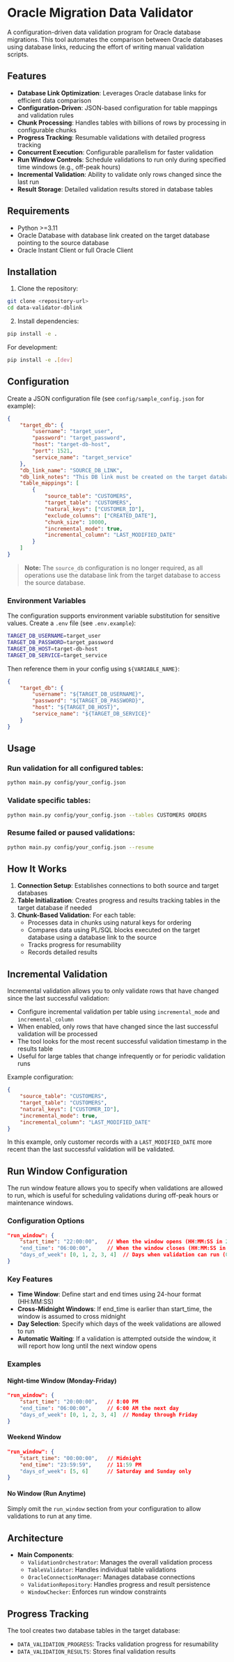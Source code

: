 # Oracle Migration Data Validator

A configuration-driven data validation program for Oracle database migrations. This tool automates the comparison between Oracle databases using database links, reducing the effort of writing manual validation scripts.

## Features

- **Database Link Optimization**: Leverages Oracle database links for efficient data comparison
- **Configuration-Driven**: JSON-based configuration for table mappings and validation rules
- **Chunk Processing**: Handles tables with billions of rows by processing in configurable chunks
- **Progress Tracking**: Resumable validations with detailed progress tracking
- **Concurrent Execution**: Configurable parallelism for faster validation
- **Run Window Controls**: Schedule validations to run only during specified time windows (e.g., off-peak hours)
- **Incremental Validation**: Ability to validate only rows changed since the last run
- **Result Storage**: Detailed validation results stored in database tables

## Requirements

- Python >=3.11
- Oracle Database with database link created on the target database pointing to the source database
- Oracle Instant Client or full Oracle Client

## Installation

1. Clone the repository:
```bash
git clone <repository-url>
cd data-validator-dblink
```

2. Install dependencies:
```bash
pip install -e .
```

For development:
```bash
pip install -e .[dev]
```

## Configuration

Create a JSON configuration file (see `config/sample_config.json` for example):

```json
{
    "target_db": {
        "username": "target_user",
        "password": "target_password",
        "host": "target-db-host",
        "port": 1521,
        "service_name": "target_service"
    },
    "db_link_name": "SOURCE_DB_LINK",
    "db_link_notes": "This DB link must be created on the target database and point to the source database",
    "table_mappings": [
        {
            "source_table": "CUSTOMERS",
            "target_table": "CUSTOMERS",
            "natural_keys": ["CUSTOMER_ID"],
            "exclude_columns": ["CREATED_DATE"],
            "chunk_size": 10000,
            "incremental_mode": true,
            "incremental_column": "LAST_MODIFIED_DATE"
        }
    ]
}
```

> **Note:** The `source_db` configuration is no longer required, as all operations use the database link from the target database to access the source database.

### Environment Variables

The configuration supports environment variable substitution for sensitive values. Create a `.env` file (see `.env.example`):

```bash
TARGET_DB_USERNAME=target_user
TARGET_DB_PASSWORD=target_password
TARGET_DB_HOST=target-db-host
TARGET_DB_SERVICE=target_service

```

Then reference them in your config using `${VARIABLE_NAME}`:

```json
{
    "target_db": {
        "username": "${TARGET_DB_USERNAME}",
        "password": "${TARGET_DB_PASSWORD}",
        "host": "${TARGET_DB_HOST}",
        "service_name": "${TARGET_DB_SERVICE}"
    }
}
```

## Usage

### Run validation for all configured tables:
```bash
python main.py config/your_config.json
```

### Validate specific tables:
```bash
python main.py config/your_config.json --tables CUSTOMERS ORDERS
```

### Resume failed or paused validations:
```bash
python main.py config/your_config.json --resume
```

## How It Works

1. **Connection Setup**: Establishes connections to both source and target databases
2. **Table Initialization**: Creates progress and results tracking tables in the target database if needed
3. **Chunk-Based Validation**: For each table:
   - Processes data in chunks using natural keys for ordering
   - Compares data using PL/SQL blocks executed on the target database using a database link to the source
   - Tracks progress for resumability
   - Records detailed results

## Incremental Validation

Incremental validation allows you to only validate rows that have changed since the last successful validation:

- Configure incremental validation per table using `incremental_mode` and `incremental_column`
- When enabled, only rows that have changed since the last successful validation will be processed
- The tool looks for the most recent successful validation timestamp in the results table
- Useful for large tables that change infrequently or for periodic validation runs

Example configuration:
```json
{
    "source_table": "CUSTOMERS",
    "target_table": "CUSTOMERS",
    "natural_keys": ["CUSTOMER_ID"],
    "incremental_mode": true,
    "incremental_column": "LAST_MODIFIED_DATE"
}
```

In this example, only customer records with a `LAST_MODIFIED_DATE` more recent than the last successful validation will be validated.

## Run Window Configuration

The run window feature allows you to specify when validations are allowed to run, which is useful for scheduling validations during off-peak hours or maintenance windows.

### Configuration Options

```json
"run_window": {
    "start_time": "22:00:00",   // When the window opens (HH:MM:SS in 24-hour format)
    "end_time": "06:00:00",     // When the window closes (HH:MM:SS in 24-hour format)
    "days_of_week": [0, 1, 2, 3, 4]  // Days when validation can run (0=Monday, 6=Sunday)
}
```

### Key Features

- **Time Window**: Define start and end times using 24-hour format (HH:MM:SS)
- **Cross-Midnight Windows**: If end_time is earlier than start_time, the window is assumed to cross midnight
- **Day Selection**: Specify which days of the week validations are allowed to run
- **Automatic Waiting**: If a validation is attempted outside the window, it will report how long until the next window opens

### Examples

#### Night-time Window (Monday-Friday)
```json
"run_window": {
    "start_time": "20:00:00",   // 8:00 PM
    "end_time": "06:00:00",     // 6:00 AM the next day
    "days_of_week": [0, 1, 2, 3, 4]  // Monday through Friday
}
```

#### Weekend Window
```json
"run_window": {
    "start_time": "00:00:00",   // Midnight
    "end_time": "23:59:59",     // 11:59 PM
    "days_of_week": [5, 6]      // Saturday and Sunday only
}
```

#### No Window (Run Anytime)
Simply omit the `run_window` section from your configuration to allow validations to run at any time.

## Architecture

- **Main Components**:
  - `ValidationOrchestrator`: Manages the overall validation process
  - `TableValidator`: Handles individual table validations
  - `OracleConnectionManager`: Manages database connections
  - `ValidationRepository`: Handles progress and result persistence
  - `WindowChecker`: Enforces run window constraints

## Progress Tracking

The tool creates two database tables in the target database:
- `DATA_VALIDATION_PROGRESS`: Tracks validation progress for resumability
- `DATA_VALIDATION_RESULTS`: Stores final validation results

